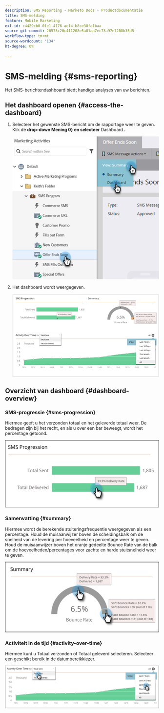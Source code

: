 ```yaml
---
description: SMS Reporting - Marketo Docs - Productdocumentatie
title: SMS-melding
feature: Mobile Marketing
exl-id: c4429cb0-01e1-4176-ae14-b8ce38fa1baa
source-git-commit: 26573c20c411208e5a01aa7ec73a97e7208b35d5
workflow-type: tm+mt
source-wordcount: '134'
ht-degree: 0%

---
```


# SMS-melding {#sms-reporting}

Het SMS-berichtendashboard biedt handige analyses van uw berichten.

## Het dashboard openen {#access-the-dashboard}

1. Selecteer het gewenste SMS-bericht om de rapportage weer te geven. Klik de **drop-down Mening 0&rbrace; en selecteer** Dashboard **.**

   ![](assets/sms-reporting-1.png)

1. Het dashboard wordt weergegeven.

   ![](assets/sms-reporting-2.png)

## Overzicht van dashboard {#dashboard-overview}

### SMS-progressie {#sms-progression}

Hiermee geeft u het verzonden totaal en het geleverde totaal weer. De bedragen zijn bij het recht, en als u over een bar beweegt, wordt het percentage getoond.

![](assets/sms-reporting-3.png)

### Samenvatting {#summary}

Hiermee wordt de berekende stuiteringsfrequentie weergegeven als een percentage. Houd de muisaanwijzer boven de scheidingsbalk om de snelheid van de levering per hoeveelheid en percentage weer te geven. Houd de muisaanwijzer boven het oranje gedeelte Bounce Rate van de balk om de hoeveelheden/percentages voor zachte en harde stuitsnelheid weer te geven.

![](assets/sms-reporting-4.png)

### Activiteit in de tijd {#activity-over-time}

Hiermee kunt u Totaal verzonden of Totaal geleverd selecteren. Selecteer een geschikt bereik in de datumbereikkiezer.

![](assets/sms-reporting-5.png)
